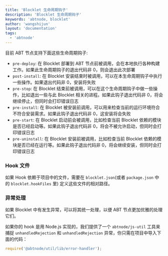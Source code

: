 ```yaml
---
title: 'Blocklet 生命周期钩子'
description: 'Blocklet 生命周期钩子'
keywords: 'abtnode, blocklet'
author: 'wangshijun'
layout: 'documentation'
tags:
  - 'abtnode'
---
```


目前 ABT 节点支持下面这些生命周期钩子:

- `pre-deploy`: 在 Blocklet 部署到 ABT 节点前被调用，会在本地执行各种构建工作。如果此生命周期钩子的退出代码非 0，则会退出此次部署
- `post-install`: 在 Blocklet 安装结束时被调用，可以在本生命周期钩子中执行一些操作。如果退出代码非 0，安装将失败
- `pre-stop`: 在 Blocklet 结束前被调用，可以在这个生命周期钩子中做一些操作，比如退出一些与此 Blocklet 相关的进程。如果此钩子退出代码非 0，将会继续停止，但同时会打印错误日志
- `pre-install`: 在 Blocklet 被安装前调用，可以用来检查当前的运行环境符合不符合安装需求。如果此钩子退出代码非 0，这安装将会失败
- `pre-start`: 在 Blocklet 启动前会被调用，比如检查当前 Blocklet 依赖的模块是否已经启动等。如果此钩子退出代码非 0，将会不被允许启动，但同时会打印错误日志
- `pre-uninstall`: 在 Blocklet 安装前被调用，比如检查当前 Blocklet 依赖的模块是否已经在运行等。如果此钩子退出代码非 0，将会继续安装，但同时会打印错误日志

### Hook 文件

如果 Hook 依赖于项目中的文件，需要在 `blocklet.json`(或者 `package.json` 中的 `blocklet.hookFiles` 里) 定义这些文件的相对路径。

### 异常处理

如果 Blocklet 中有发生异常，可以将其统一处理，以便 ABT 节点更加优雅的处理它们。

如果你的 hook 是用 Node.js 实现的，我们提供了一个 `abtnode/js-util` 工具来捕捉 `unhandledRejection` 和 `unhandledRejection` 异常，你只需在项目中导入下面的代码：

```js
require('@abtnode/util/lib/error-handler');
```
